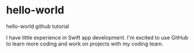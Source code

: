 # hello-world
hello-world github tutorial

I have little experience in Swift app development. I'm excited to use GitHub to learn more coding and work on projects with my coding team.
